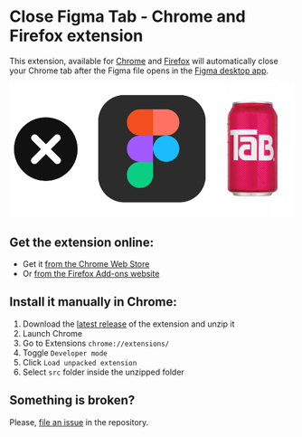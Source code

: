 # Close Figma Tab - Chrome and Firefox extension

This extension, available for [Chrome](https://chrome.google.com/webstore/detail/close-figma-tab/oonojkdagfgjmempbfipokgjjigkoocj) and [Firefox](https://addons.mozilla.org/en-US/firefox/addon/close-figma-tab/) will automatically close your Chrome tab after the Figma file opens in the [Figma desktop app](https://www.figma.com/downloads/).

![Close Figma Tab](assets/tab.png)


## Get the extension online:

- Get it [from the Chrome Web Store](https://chrome.google.com/webstore/detail/close-figma-tab/oonojkdagfgjmempbfipokgjjigkoocj)
- Or [from the Firefox Add-ons website](https://addons.mozilla.org/en-US/firefox/addon/close-figma-tab/)


## Install it manually in Chrome:

1. Download the [latest release](https://github.com/mamuso/close-figma-tab/releases/latest) of the extension and unzip it
2. Launch Chrome
3. Go to Extensions `chrome://extensions/`
4. Toggle `Developer mode`
5. Click `Load unpacked extension`
6. Select `src` folder inside the unzipped folder


## Something is broken?

Please, [file an issue](https://github.com/mamuso/close-figma-tab/issues) in the repository.